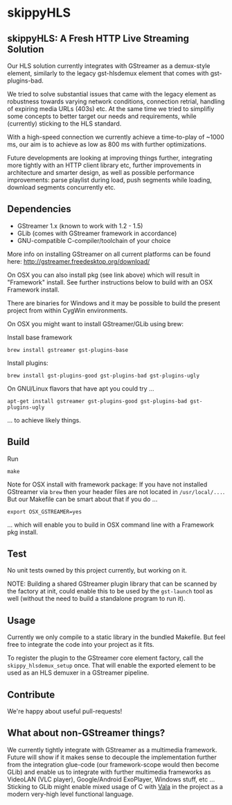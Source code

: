 # skippyHLS 

## skippyHLS: A Fresh HTTP Live Streaming Solution

Our HLS solution currently integrates with GStreamer as a demux-style element, similarly to the legacy gst-hlsdemux element that comes with gst-plugins-bad. 

We tried to solve substantial issues that came with the legacy element as robustness towards varying network conditions, connection retrial, handling of expiring media URLs (403s) etc. At the same time we tried to simplifiy some concepts to better target our needs and requirements, while (currently) sticking to the HLS standard.

With a high-speed connection we currently achieve a time-to-play of ~1000 ms, our aim is to achieve as low as 800 ms with further optimizations.

Future developments are looking at improving things further, integrating more tightly with an HTTP client library etc, further improvements in architecture and smarter design, as well as possible performance improvements: parse playlist during load, push segments while loading, download segments concurrently etc.

## Dependencies

* GStreamer 1.x (known to work with 1.2 - 1.5)
* GLib (comes with GStreamer framework in accordance)
* GNU-compatible C-compiler/toolchain of your choice

More info on installing GStreamer on all current platforms can be found here: http://gstreamer.freedesktop.org/download/

On OSX you can also install pkg (see link above) which will result in "Framework" install. See further instructions below to build with an OSX Framework install.

There are binaries for Windows and it may be possible to build the present project from within CygWin environments.

On OSX you might want to install GStreamer/GLib using brew:

Install base framework
```
brew install gstreamer gst-plugins-base
```

Install plugins:
```
brew install gst-plugins-good gst-plugins-bad gst-plugins-ugly
```

On GNU/Linux flavors that have apt you could try ...
```
apt-get install gstreamer gst-plugins-good gst-plugins-bad gst-plugins-ugly
```
... to achieve likely things.

## Build

Run
```
make
```

Note for OSX install with framework package: If you have not installed GStreamer via `brew` then your header files are not located in `/usr/local/...`. But our Makefile can be smart about that if you do ...
```
export OSX_GSTREAMER=yes
```
... which will enable you to build in OSX command line with a Framework pkg install.

## Test

No unit tests owned by this project currently, but working on it. 

NOTE: Building a shared GStreamer plugin library that can be scanned by the factory at init, could enable this to be used by the `gst-launch` tool as well (without the need to build a standalone program to run it).

## Usage

Currently we only compile to a static library in the bundled Makefile. But feel free to integrate the code into your project as it fits.

To register the plugin to the GStreamer core element factory, call the `skippy_hlsdemux_setup` once. That will enable the exported element to be used as an HLS demuxer in a GStreamer pipeline.

## Contribute

We're happy about useful pull-requests!

## What about non-GStreamer things?

We currently tightly integrate with GStreamer as a multimedia framework. Future will show if it makes sense to decouple the implementation further from the integration glue-code (our framework-scope would then become GLib) and enable us to integrate with further multimedia frameworks as VideoLAN (VLC player), Google/Android ExoPlayer, Windows stuff, etc ... Sticking to GLib might enable mixed usage of C with [Vala](https://wiki.gnome.org/Projects/Vala) in the project as a modern very-high level functional language.



